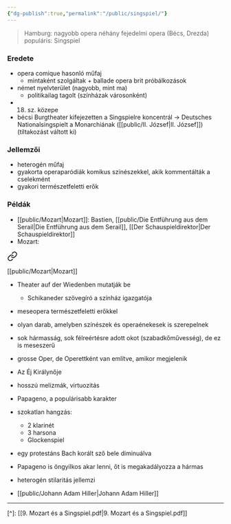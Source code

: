 ```yaml
---
{"dg-publish":true,"permalink":"/public/singspiel/"}
---
```


> Hamburg: nagyobb opera
> néhány fejedelmi opera (Bécs, Drezda)
> populáris: Singspiel

### Eredete

- opera comique hasonló műfaj
	- mintaként szolgáltak + ballade opera brit próbálkozások
- német nyelvterület (nagyobb, mint ma)
	- politikailag tagolt (színházak városonként)
- 18. sz. közepe
- bécsi Burgtheater kifejezetten a Singspielre koncentrál -> Deutsches Nationalsingspielt a Monarchiának ([[public/II. József\|II. József]]) (tiltakozást váltott ki)

### Jellemzői

- heterogén műfaj
- gyakorta operaparódiák komikus színészekkel, akik kommentálták a cselekmént
- gyakori természetfeletti erők

### Példák

- [[public/Mozart\|Mozart]]: Bastien, [[public/Die Entführung aus dem Serail\|Die Entführung aus dem Serail]], [[Der Schauspieldirektor\|Der Schauspieldirektor]]
- Mozart: 
<div class="transclusion internal-embed is-loaded"><a class="markdown-embed-link" href="/public/varazsfuvola/" aria-label="Open link"><svg xmlns="http://www.w3.org/2000/svg" width="24" height="24" viewBox="0 0 24 24" fill="none" stroke="currentColor" stroke-width="2" stroke-linecap="round" stroke-linejoin="round" class="svg-icon lucide-link"><path d="M10 13a5 5 0 0 0 7.54.54l3-3a5 5 0 0 0-7.07-7.07l-1.72 1.71"></path><path d="M14 11a5 5 0 0 0-7.54-.54l-3 3a5 5 0 0 0 7.07 7.07l1.71-1.71"></path></svg></a><div class="markdown-embed">




[[public/Mozart\|Mozart]]

- Theater auf der Wiedenben mutatják be
	- Schikaneder szövegíró a színház igazgatója
- meseopera természetfeletti erőkkel
- olyan darab, amelyben színészek és operaénekesek is szerepelnek
- sok hármasság, sok félreértésre adott okot (szabadkőművesség), de ez is meseszerű
- grosse Oper, de Operettként van említve, amikor megjelenik

- Az Éj Királynője
- hosszú melizmák, virtuozitás
- Papageno, a populárisabb karakter
- szokatlan hangzás:
	- 2 klarinét
	- 3 harsona
	- Glockenspiel
- egy protestáns Bach korált sző bele diminuálva
- Papageno is öngyilkos akar lenni, őt is megakadályozza a hármas
- heterogén stilaritás jellemzi

</div></div>

- [[public/Johann Adam Hiller\|Johann Adam Hiller]]

---
[^]: [[9. Mozart és a Singspiel.pdf\|9. Mozart és a Singspiel.pdf]]